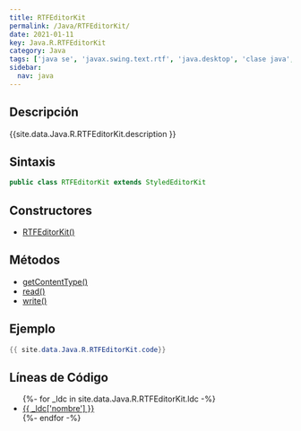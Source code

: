 ```yaml
---
title: RTFEditorKit
permalink: /Java/RTFEditorKit/
date: 2021-01-11
key: Java.R.RTFEditorKit
category: Java
tags: ['java se', 'javax.swing.text.rtf', 'java.desktop', 'clase java', 'Java 1.0']
sidebar: 
  nav: java
---
```


## Descripción
{{site.data.Java.R.RTFEditorKit.description }}

## Sintaxis
~~~java
public class RTFEditorKit extends StyledEditorKit
~~~

## Constructores
* [RTFEditorKit()](/Java/RTFEditorKit/RTFEditorKit/)

## Métodos
* [getContentType()](/Java/RTFEditorKit/getContentType)
* [read()](/Java/RTFEditorKit/read)
* [write()](/Java/RTFEditorKit/write)

## Ejemplo
~~~java
{{ site.data.Java.R.RTFEditorKit.code}}
~~~

## Líneas de Código
<ul>
{%- for _ldc in site.data.Java.R.RTFEditorKit.ldc -%}
   <li>
       <a href="{{_ldc['url'] }}">{{ _ldc['nombre'] }}</a>
   </li>
{%- endfor -%}
</ul>
